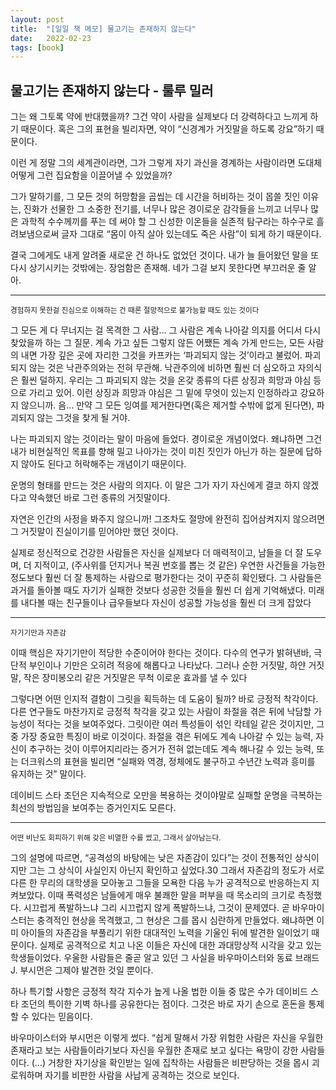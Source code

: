 ```yaml
---
layout: post
title:  "[일일 책 메모] 물고기는 존재하지 않는다"
date:   2022-02-23
tags: [book]
---
```

## 물고기는 존재하지 않는다 - 룰루 밀러
그는 왜 그토록 약에 반대했을까? 그건 약이 사람을 실제보다 더 강력하다고 느끼게 하기 때문이다. 혹은 그의 표현을 빌리자면, 약이 “신경계가 거짓말을 하도록 강요”하기 때문이다.

이런 게 정말 그의 세계관이라면, 그가 그렇게 자기 과신을 경계하는 사람이라면 도대체 어떻게 그런 집요함을 이끌어낼 수 있었을까?

그가 말하기를, 그 모든 것의 허망함을 곱씹는 데 시간을 허비하는 것이 몹쓸 짓인 이유는, 진화가 선물한 그 소중한 전기를, 너무나 많은 경이로운 감각들을 느끼고 너무나 많은 과학적 수수께끼를 푸는 데 써야 할 그 신성한 이온들을 실존적 탐구라는 하수구로 흘려보냄으로써 글자 그대로 “몸이 아직 살아 있는데도 죽은 사람”이 되게 하기 때문이다.

결국 그에게도 내게 알려줄 새로운 건 하나도 없었던 것이다. 내가 늘 들어왔던 말을 또다시 상기시키는 것밖에는. 장엄함은 존재해. 네가 그걸 보지 못한다면 부끄러운 줄 알아.
<hr/>
<small>경험하지 못한걸 진심으로 이해하는 건 때론 절망적으로 불가능할 때도 있는 것이다</small>

그 모든 게 다 무너지는 걸 목격한 그 사람… 그 사람은 계속 나아갈 의지를 어디서 다시 찾았을까 하는 그 질문. 계속 가고 싶든 그렇지 않든 어쨌든 계속 가게 만드는, 모든 사람의 내면 가장 깊은 곳에 자리한 그것을 카프카는 ‘파괴되지 않는 것’이라고 불렀어. 파괴되지 않는 것은 낙관주의와는 전혀 무관해. 낙관주의에 비하면 훨씬 더 심오하고 자의식은 훨씬 덜하지. 우리는 그 파괴되지 않는 것을 온갖 종류의 다른 상징과 희망과 야심 등으로 가리고 있어. 이런 상징과 희망과 야심은 그 밑에 무엇이 있는지 인정하라고 강요하지 않으니까. 음… 만약 그 모든 잉여를 제거한다면(혹은 제거할 수밖에 없게 된다면), 파괴되지 않는 그것을 찾게 될 거야.

나는 파괴되지 않는 것이라는 말이 마음에 들었다. 경이로운 개념이었다. 왜냐하면 그건 내가 비현실적인 목표를 향해 밀고 나아가는 것이 미친 짓인가 아닌가 하는 질문에 답하지 않아도 된다고 허락해주는 개념이기 때문이다.

운명의 형태를 만드는 것은 사람의 의지다. 이 말은 그가 자기 자신에게 결코 하지 않겠다고 약속했던 바로 그런 종류의 거짓말이다.

자연은 인간의 사정을 봐주지 않으니까! 그조차도 절망에 완전히 집어삼켜지지 않으려면 그 거짓말이 진실이기를 믿어야만 했던 것이다.

실제로 정신적으로 건강한 사람들은 자신을 실제보다 더 매력적이고, 남들을 더 잘 도우며, 더 지적이고, (주사위를 던지거나 복권 번호를 뽑는 것 같은) 우연한 사건들을 가능한 정도보다 훨씬 더 잘 통제하는 사람으로 평가한다는 것이 꾸준히 확인됐다. 그 사람들은 과거를 돌아볼 때도 자기가 실패한 것보다 성공한 것들을 훨씬 더 쉽게 기억해냈다. 미래를 내다볼 때는 친구들이나 급우들보다 자신이 성공할 가능성을 훨씬 더 크게 잡았다
<hr/>
<small>자기기만과 자존감</small>

이때 핵심은 자기기만이 적당한 수준이어야 한다는 것이다. 다수의 연구가 밝혀낸바, 극단적 부인이나 기만은 오히려 적응에 해롭다고 나타났다. 그러나 순한 거짓말, 하얀 거짓말, 작은 장미봉오리 같은 거짓말은 무척 이로운 효과를 낼 수 있다

그렇다면 어떤 인지적 결함이 그릿을 획득하는 데 도움이 될까? 바로 긍정적 착각이다. 다른 연구들도 마찬가지로 긍정적 착각을 갖고 있는 사람이 좌절을 겪은 뒤에 낙담할 가능성이 적다는 것을 보여주었다. 그릿이란 여러 특성들이 섞인 칵테일 같은 것이지만, 그중 가장 중요한 특징이 바로 이것이다. 좌절을 겪은 뒤에도 계속 나아갈 수 있는 능력, 자신이 추구하는 것이 이루어지리라는 증거가 전혀 없는데도 계속 해나갈 수 있는 능력, 또는 더크워스의 표현을 빌리면 “실패와 역경, 정체에도 불구하고 수년간 노력과 흥미를 유지하는 것” 말이다.

데이비드 스타 조던은 지속적으로 오만을 복용하는 것이야말로 실패할 운명을 극복하는 최선의 방법임을 보여주는 증거인지도 모른다.
<hr/>
<small>어떤 비난도 회피하기 위해 갖은 비열한 수를 썼고, 그래서 살아남는다.</small>

그의 설명에 따르면, “공격성의 바탕에는 낮은 자존감이 있다”는 것이 전통적인 상식이지만 그는 그 상식이 사실인지 아닌지 확인하고 싶었다.30 그래서 자존감의 정도가 서로 다른 한 무리의 대학생을 모아놓고 그들을 모욕한 다음 누가 공격적으로 반응하는지 지켜보았다. 이때 폭력성은 남들에게 매우 불쾌한 말을 퍼부을 때 목소리의 크기로 측정했다. 시끄럽게 폭발하느냐 그리 시끄럽지 않게 폭발하느냐, 그것이 문제였다. 곧 바우마이스터는 충격적인 현상을 목격했고, 그 현상은 그를 몹시 심란하게 만들었다. 왜냐하면 이미 아이들의 자존감을 부풀리기 위한 대대적인 노력을 기울인 뒤에 발견한 일이었기 때문이다. 실제로 공격적으로 치고 나온 이들은 자신에 대한 과대망상적 시각을 갖고 있는 학생들이었다. 우울한 사람들은 줄곧 알고 있던 그 사실을 바우마이스터와 동료 브래드 J. 부시먼은 그제야 발견한 것일 뿐이다.

하나 특기할 사항은 긍정적 착각 지수가 높게 나올 법한 이들 중 많은 수가 데이비드 스타 조던의 특이한 기벽 하나를 공유한다는 점이다. 그것은 바로 자기 손으로 혼돈을 통제할 수 있다는 믿음이다.

바우마이스터와 부시먼은 이렇게 썼다. “쉽게 말해서 가장 위험한 사람은 자신을 우월한 존재라고 보는 사람들이라기보다 자신을 우월한 존재로 보고 싶다는 욕망이 강한 사람들이다. (…) 거창한 자기상을 확인받는 일에 집착하는 사람들은 비판당하는 것을 몹시 괴로워하며 자기를 비판한 사람을 사납게 공격하는 것으로 보인다.